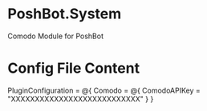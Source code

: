 # PoshBot.System
Comodo Module for PoshBot

# Config File Content
PluginConfiguration = @{
    Comodo = @{
      ComodoAPIKey = "XXXXXXXXXXXXXXXXXXXXXXXXXXX"
    }
}
